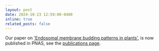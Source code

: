 ```yaml
---
layout: post
date: 2024-10-23 12:59:00-0400
inline: true
related_posts: false
---
```


Our paper on <a href="https://www.pnas.org/doi/abs/10.1073/pnas.2409407121">'Endosomal membrane budding patterns in plants'</a>, is now published in PNAS, see the <a href="https://ffffrey.github.io/publications/"> publications page</a>.

